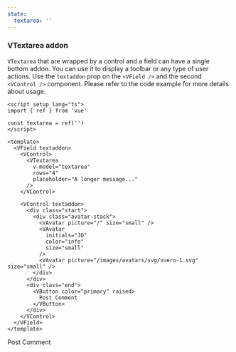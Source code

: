 ```yaml
---
state:
  textarea: ''
---
```


### VTextarea addon

`VTextarea` that are wrapped by a control and a field can have a single
bottom addon. You can use it to display a toolbar or any type of user actions.
Use the `textaddon` prop on the `<VField />` and the second `<VControl />`
component. Please refer to the code example for more details about usage.

<!--code-->

```vue
<script setup lang="ts">
import { ref } from 'vue'

const textarea = ref('')
</script>

<template>
  <VField textaddon>
    <VControl>
      <VTextarea
        v-model="textarea"
        rows="4"
        placeholder="A longer message..."
      />
    </VControl>

    <VControl textaddon>
      <div class="start">
        <div class="avatar-stack">
          <VAvatar picture="/" size="small" />
          <VAvatar
            initials="JO"
            color="info"
            size="small"
          />
          <VAvatar picture="/images/avatars/svg/vuero-1.svg" size="small" />
        </div>
      </div>
      <div class="end">
        <VButton color="primary" raised>
          Post Comment
        </VButton>
      </div>
    </VControl>
  </VField>
</template>
```

<!--/code-->

<!--example-->

<VField textaddon>
  <VControl>
    <VTextarea
      v-model="frontmatter.state.textarea"
      rows="4"
      placeholder="A longer message..."
    ></VTextarea>
  </VControl>
  <VControl textaddon>
    <div class="start">
      <div class="avatar-stack">
        <VAvatar picture="/" size="small" />
        <VAvatar initials="JO" color="info" size="small" />
        <VAvatar picture="/images/avatars/svg/vuero-1.svg" size="small" />
      </div>
    </div>
    <div class="end">
      <VButton color="primary" raised>Post Comment</VButton>
    </div>
  </VControl>
</VField>

<!--/example-->

